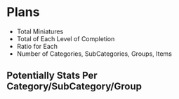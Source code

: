 # Plans

- Total Miniatures
- Total of Each Level of Completion
- Ratio for Each
- Number of Categories, SubCategories, Groups, Items

## Potentially Stats Per Category/SubCategory/Group